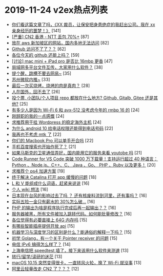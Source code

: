 # 2019-11-24 v2ex热点列表

+ [你们看这篇文章了吗，《XX 裁员，让保安把身患绝症的我赶出公司。我在 xx 亲身经历的噩梦！》](https://www.v2ex.com/t/622579#reply141) [141]
+ [[严重] CN2 香港 - NTT 丢包 70%+](https://www.v2ex.com/t/622546#reply87) [87]
+ [放在 aws 新加坡区的网站，国内多地无法访问](https://www.v2ex.com/t/622559#reply82) [82]
+ [Github 访问不了了？？](https://www.v2ex.com/t/622627#reply62) [62]
+ [各位今天的 github 还能上吗？](https://www.v2ex.com/t/622594#reply59) [59]
+ [[讨论] mac mini + iPad pro 是否比 16mbp 更香](https://www.v2ex.com/t/622550#reply47) [47]
+ [局域网多平台文件互传，大家用什么软件？](https://www.v2ex.com/t/622575#reply38) [38]
+ [提个醒，跳槽不要去网易~](https://www.v2ex.com/t/622634#reply35) [35]
+ [苏州微软内推~](https://www.v2ex.com/t/622590#reply33) [33]
+ [最后一次买烧烤，烧烤的肉是真肉？](https://www.v2ex.com/t/622675#reply28) [28]
+ [人在国外，回不去了](https://www.v2ex.com/t/622645#reply26) [26]
+ [投个票, 小团队/个人项目 repo 都放在什么地方? Github, Gitalb, Gitee 还是其他?](https://www.v2ex.com/t/622604#reply25) [25]
+ [有多少人是因为 Wi-Fi 6 和 avx-512 没考虑今年的 rmbp 16 的](https://www.v2ex.com/t/622618#reply24) [24]
+ [刚辞职的我的一点感慨](https://www.v2ex.com/t/622690#reply24) [24]
+ [求推荐用于挂 Wordpress 的稳定海外主机](https://www.v2ex.com/t/622554#reply24) [24]
+ [为什么 android 10 给电话权限还能得到电话号码](https://www.v2ex.com/t/622599#reply22) [22]
+ [我再也不考虑 mtk 了](https://www.v2ex.com/t/622611#reply22) [22]
+ [你们的 Macbook Pro 可以单手开合吗](https://www.v2ex.com/t/622539#reply22) [22]
+ [手机百度搜索也开始作死了？](https://www.v2ex.com/t/622602#reply21) [21]
+ [如果马斯克的卫星通信弄好，国内能用它的服务来看 youtobe 吗](https://www.v2ex.com/t/622694#reply21) [21]
+ [Code Runner for VS Code 突破 1000 万下载量！支持运行超过 40 种语言： Python 、Node.js、C++、C、 Java 、Go、 PHP 、Ruby 以及更多！](https://www.v2ex.com/t/622541#reply20) [20]
+ [求推荐个 ps4 加速方案](https://www.v2ex.com/t/622561#reply19) [19]
+ [终于解决 Catalina 打开 app 缓慢的问题](https://www.v2ex.com/t/622672#reply18) [18]
+ [L 和 V 能组成什么词语，赶紧来说说](https://www.v2ex.com/t/622635#reply16) [16]
+ [个人 wiki 想法](https://www.v2ex.com/t/622665#reply16) [16]
+ [日本现在台风的影响过去了吗 ？ 还有核废料流到河里，还有事吗？](https://www.v2ex.com/t/622549#reply16) [16]
+ [实际五险一金只有薪水的 30%怎么破...](https://www.v2ex.com/t/622552#reply16) [16]
+ [PHP 的输出为啥是程序执行完成后再一起输出？？](https://www.v2ex.com/t/622564#reply16) [16]
+ [服务器被黑，所有文件被加入跳转代码。如何能批量修改？](https://www.v2ex.com/t/622574#reply16) [16]
+ [各位觉得有必要直接上 64G 内存吗](https://www.v2ex.com/t/622614#reply15) [15]
+ [有哪些智能插座提供开放 api](https://www.v2ex.com/t/622647#reply15) [15]
+ [机器学习与深度学习的区别是什么？能通俗的解释一下吗？](https://www.v2ex.com/t/622560#reply15) [15]
+ [初学 Golang，有一个关于 Pointer receiver 的问题](https://www.v2ex.com/t/622587#reply15) [15]
+ [电信 IPv6 搞得怎么样了？](https://www.v2ex.com/t/622548#reply14) [14]
+ [上海电信把 speedtest 墙了，接下来该用什么软件来测速](https://www.v2ex.com/t/622598#reply13) [13]
+ [转行/留学/读研的迷茫](https://www.v2ex.com/t/622668#reply13) [13]
+ [macOS 10.15 突然变得很卡，一直转风火轮，换了 Wi-Fi 就没事](https://www.v2ex.com/t/622670#reply13) [13]
+ [阿里云轻量改走 CN2 了？？？](https://www.v2ex.com/t/622676#reply12) [12]
